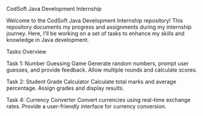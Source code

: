 CodSoft Java Development Internship

Welcome to the CodSoft Java Development Internship repository! This repository documents my progress and assignments during my internship journey. Here, I'll be working on a set of tasks to enhance my skills and knowledge in Java development.

Tasks Overview

Task 1: Number Guessing Game
Generate random numbers, prompt user guesses, and provide feedback.
Allow multiple rounds and calculate scores.

Task 2: Student Grade Calculator
Calculate total marks and average percentage.
Assign grades and display results.

Task 4: Currency Converter
Convert currencies using real-time exchange rates.
Provide a user-friendly interface for currency conversion.
